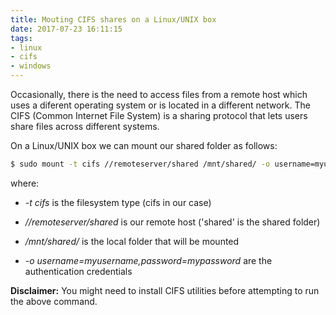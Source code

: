```yaml
---
title: Mouting CIFS shares on a Linux/UNIX box  
date: 2017-07-23 16:11:15
tags:
- linux
- cifs
- windows
---
```


Occasionally, there is the need to access files from a remote host which uses a diferent operating system or is located in a different network. The CIFS (Common Internet File System) is a sharing protocol that lets users share files across different systems. 

On a Linux/UNIX box we can mount our shared folder as follows:

```bash
$ sudo mount -t cifs //remoteserver/shared /mnt/shared/ -o username=myusername,password=mypassword --verbose
```

where:

* _-t cifs_ is the filesystem type (cifs in our case)

* _//remoteserver/shared_ is our remote host ('shared' is the shared folder)

* _/mnt/shared/_ is the local folder that will be mounted

* _-o username=myusername,password=mypassword_  are the authentication credentials

__Disclaimer:__ You might need to install CIFS utilities before attempting to run the above command.